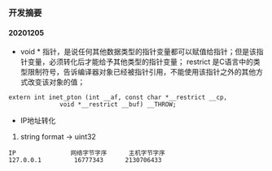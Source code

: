 ### 开发摘要
#### 20201205 
- void * 指针，是说任何其他数据类型的指针变量都可以赋值给指针；但是该指针变量，必须转化后才能给予其他类型的指针变量；
restrict 是C语言中的类型限制符号，告诉编译器对象已经被指针引用，不能使用该指针之外的其他方式改变该对象的值；

```$xslt
extern int inet_pton (int __af, const char *__restrict __cp,
		      void *__restrict __buf) __THROW;
```
- IP地址转化
1. string format -> uint32

```$xslt
IP               网络字节字序      主机字节字序
127.0.0.1         16777343      2130706433
```